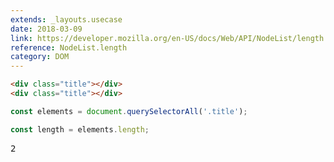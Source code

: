 ```yaml
---
extends: _layouts.usecase
date: 2018-03-09
link: https://developer.mozilla.org/en-US/docs/Web/API/NodeList/length
reference: NodeList.length
category: DOM
---
```


```html
<div class="title"></div>
<div class="title"></div>
```

```javascript
const elements = document.querySelectorAll('.title');

const length = elements.length;
```

<pre class="output">2</pre>
